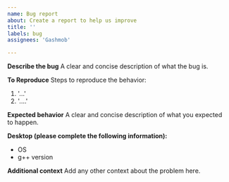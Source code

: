 ```yaml
---
name: Bug report
about: Create a report to help us improve
title: ''
labels: bug
assignees: 'Gashmob'

---
```


**Describe the bug**
A clear and concise description of what the bug is.

**To Reproduce**
Steps to reproduce the behavior:
1. '...'
2. '....'

**Expected behavior**
A clear and concise description of what you expected to happen.

**Desktop (please complete the following information):**
 - OS
 - g++ version

**Additional context**
Add any other context about the problem here.
